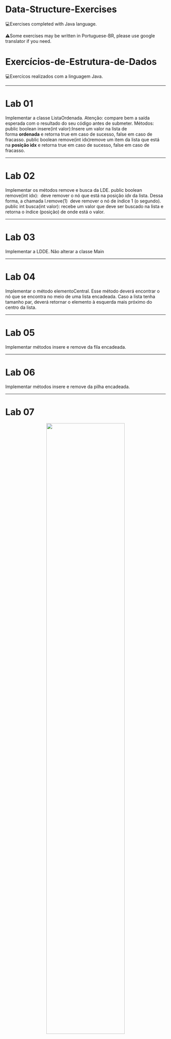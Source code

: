 # Data-Structure-Exercises
💻Exercises completed with Java language.

⚠️Some exercises may be written in Portuguese-BR, please use google translator if you need.

# Exercícios-de-Estrutura-de-Dados
💻Exercícos realizados com a linguagem Java.

---

# Lab 01

Implementar a classe ListaOrdenada. Atenção: compare bem a saída esperada com o resultado do seu código antes de submeter.
Métodos:
public boolean insere(int valor):Insere um valor na lista de forma **ordenada** e retorna true em caso de sucesso, false em caso de fracasso.
public boolean remove(int idx)remove um item da lista que está na **posição idx** e retorna true em caso de sucesso, false em caso de fracasso.

---

# Lab 02

Implementar os métodos remove e busca da LDE.
public boolean remove(int idx):  deve remover o nó que está na posição *idx* da lista. Dessa forma, a chamada l.remove(1)  deve remover o nó de índice 1 (o segundo).
public int busca(int valor): recebe um valor que deve ser buscado na lista e retorna o índice (posição) de onde está o valor.

---

# Lab 03

Implementar a LDDE. Não alterar a classe Main

---

# Lab 04

Implementar o método elementoCentral. Esse método deverá encontrar o nó que se encontra no meio de uma lista encadeada. Caso a lista tenha tamanho par,
deverá retornar o elemento à esquerda mais próximo do centro da lista.

---

# Lab 05

Implementar métodos insere e remove da fila encadeada.

---

# Lab 06

Implementar métodos insere e remove da pilha encadeada.

---

# Lab 07

<p align="center" >
  <img width="70%" src="/repository-imgs/Lab07.png" />
</p>

---

# Lab 08

Implementar métodos da classe Heap

---

# Lab 09

Implementar a classe HashTable

---

# Lab 10

<p align="center" >
  <img width="70%" src="/repository-imgs/Lab10.png" />
</p>

---

# Lab 11

<p align="center" >
  <img width="70%" src="/repository-imgs/Lab11-01.png" />
</p>
<p align="center" >
  <img width="70%" src="/repository-imgs/Lab11-02.png" />
</p>

---

# Lab 12

Implementar métodos Insere e Busca.

---

# Lab 13

Implementar método remove

---

# Lab 14

Completar código da Árvore Binária de Busca Balanceada


